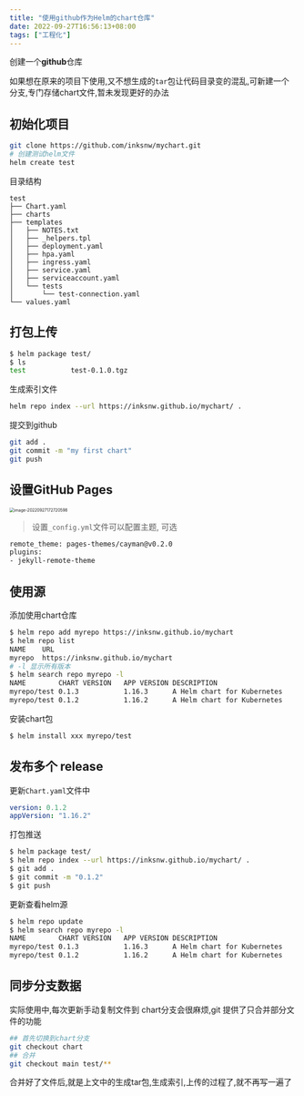 ```yaml
---
title: "使用github作为Helm的chart仓库"
date: 2022-09-27T16:56:13+08:00
tags: ["工程化"]
---
```


创建一个**github**仓库

如果想在原来的项目下使用,又不想生成的`tar`包让代码目录变的混乱,可新建一个分支,专门存储chart文件,暂未发现更好的办法

## 初始化项目

```bash
git clone https://github.com/inksnw/mychart.git
# 创建测试helm文件
helm create test
```

目录结构

```
test
├── Chart.yaml
├── charts
├── templates
│   ├── NOTES.txt
│   ├── _helpers.tpl
│   ├── deployment.yaml
│   ├── hpa.yaml
│   ├── ingress.yaml
│   ├── service.yaml
│   ├── serviceaccount.yaml
│   └── tests
│       └── test-connection.yaml
└── values.yaml
```

## 打包上传

```bash
$ helm package test/
$ ls
test           test-0.1.0.tgz
```

生成索引文件

```bash
helm repo index --url https://inksnw.github.io/mychart/ .
```

提交到github

```bash
git add .
git commit -m "my first chart"
git push
```

## 设置GitHub Pages

<img src="http://inksnw.asuscomm.com:3001/blog/使用github作为Helm的chart仓库_4702eb9bb1298308ea430cd67a2d0c70.png" alt="image-20220927172720598" style="zoom:50%;" />

> 设置`_config.yml`文件可以配置主题, 可选

```bash
remote_theme: pages-themes/cayman@v0.2.0
plugins:
- jekyll-remote-theme
```

## 使用源

添加使用chart仓库

```bash
$ helm repo add myrepo https://inksnw.github.io/mychart
$ helm repo list
NAME  	URL                                   
myrepo	https://inksnw.github.io/mychart
# -l 显示所有版本
$ helm search repo myrepo -l 
NAME       	CHART VERSION	APP VERSION	DESCRIPTION                
myrepo/test	0.1.3        	1.16.3     	A Helm chart for Kubernetes
myrepo/test	0.1.2        	1.16.2     	A Helm chart for Kubernetes
```

安装chart包

```bash
$ helm install xxx myrepo/test
```

## 发布多个 release

更新`Chart.yaml`文件中 

```yaml
version: 0.1.2
appVersion: "1.16.2"
```

打包推送
```bash
$ helm package test/ 
$ helm repo index --url https://inksnw.github.io/mychart/ .
$ git add .
$ git commit -m "0.1.2"
$ git push
```

更新查看helm源

```bash
$ helm repo update
$ helm search repo myrepo -l
NAME       	CHART VERSION	APP VERSION	DESCRIPTION                
myrepo/test	0.1.3        	1.16.3     	A Helm chart for Kubernetes
myrepo/test	0.1.2        	1.16.2     	A Helm chart for Kubernetes
```

## 同步分支数据

实际使用中,每次更新手动复制文件到 chart分支会很麻烦,git 提供了只合并部分文件的功能

```bash
## 首先切换到chart分支
git checkout chart
## 合并
git checkout main test/** 
```

合并好了文件后,就是上文中的生成tar包,生成索引,上传的过程了,就不再写一遍了
